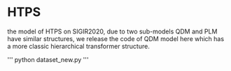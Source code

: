 # HTPS
the model of HTPS on SIGIR2020, due to two sub-models QDM and PLM have similar structures, we release the code of QDM model here which has a more classic hierarchical transformer structure.

'''
python dataset_new.py
'''
